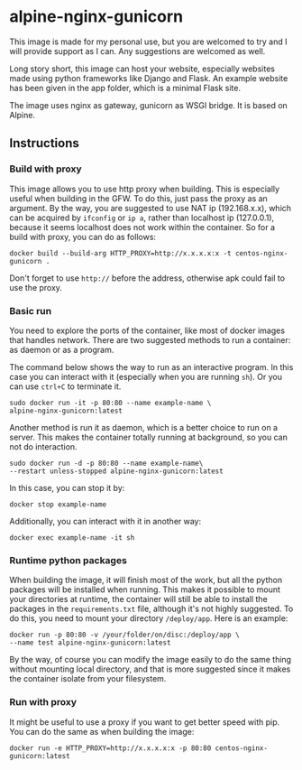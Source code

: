 # alpine-nginx-gunicorn

This image is made for my personal use, but you are welcomed to try and I will provide support as I can. Any suggestions are welcomed as well.

Long story short, this image can host your website, especially websites made using python frameworks like Django and Flask. An example website has been given in the app folder, which is a minimal Flask site.

The image uses nginx as gateway, gunicorn as WSGI bridge. It is based on Alpine.

## Instructions

### Build with proxy

This image allows you to use http proxy when building. This is especially useful when building in the GFW. To do this, just pass the proxy as an argument. By the way, you are suggested to use NAT ip (192.168.x.x), which can be acquired by `ifconfig` or `ip a`, rather than localhost ip (127.0.0.1), because it seems localhost does not work within the container. So for a build with proxy, you can do as follows:

```
docker build --build-arg HTTP_PROXY=http://x.x.x.x:x -t centos-nginx-gunicorn .
```

Don't forget to use `http://` before the address, otherwise apk could fail to use the proxy.

### Basic run

You need to explore the ports of the container, like most of docker images that handles network. There are two suggested methods to run a container: as daemon or as a program.

The command below shows the way to run as an interactive program. In this case you can interact with it (especially when you are running `sh`). Or you can use `ctrl+C` to terminate it.

```
sudo docker run -it -p 80:80 --name example-name \
alpine-nginx-gunicorn:latest
```

Another method is run it as daemon, which is a better choice to run on a server. This makes the container totally running at background, so you can not do interaction.

```
sudo docker run -d -p 80:80 --name example-name\
--restart unless-stopped alpine-nginx-gunicorn:latest
```

In this case, you can stop it by:

```
docker stop example-name
```

Additionally, you can interact with it in another way:

```
docker exec example-name -it sh
```

### Runtime python packages

When building the image, it will finish most of the work, but all the python packages will be installed when running. This makes it possible to mount your directories at runtime, the container will still be able to install the packages in the `requirements.txt` file, although it's not highly suggested. To do this, you need to mount your directory `/deploy/app`. Here is an example:

```
docker run -p 80:80 -v /your/folder/on/disc:/deploy/app \
--name test alpine-nginx-gunicorn:latest
```

By the way, of course you can modify the image easily to do the same thing without mounting local directory, and that is more suggested since it makes the container isolate from your filesystem.

### Run with proxy

It might be useful to use a proxy if you want to get better speed with pip. You can do the same as when building the image:

```
docker run -e HTTP_PROXY=http://x.x.x.x:x -p 80:80 centos-nginx-gunicorn:latest
```
